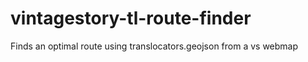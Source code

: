 # vintagestory-tl-route-finder
Finds an optimal route using translocators.geojson from a vs webmap 
